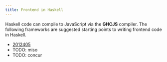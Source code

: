 ```yaml
---
title: Frontend in Haskell
---
```


Haskell code can compile to JavaScript via the **GHCJS** compiler. The following frameworks are suggested starting points to writing frontend code in Haskell.

* [2012405](z://reflex)
* TODO: miso
* TODO: concur
